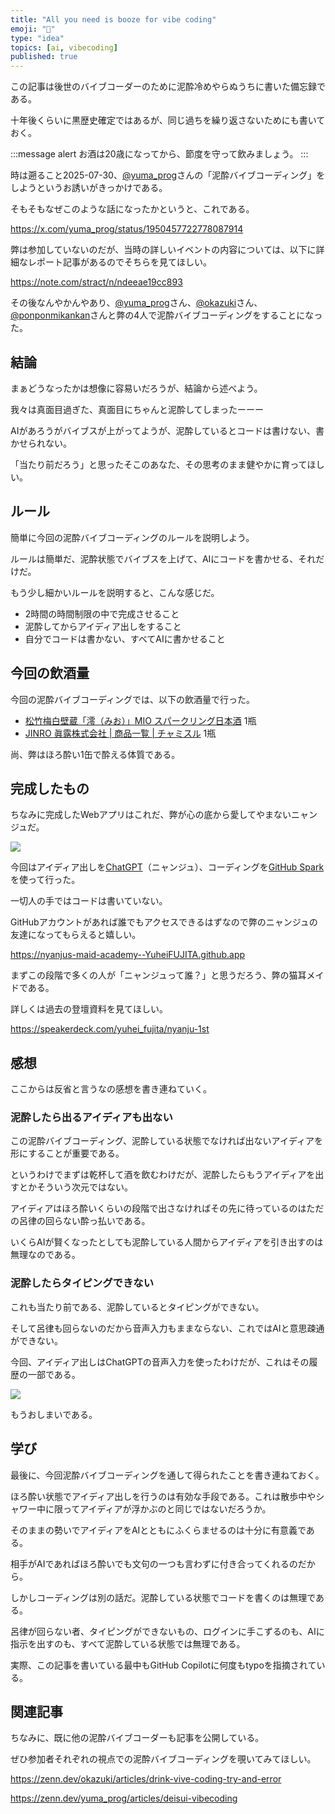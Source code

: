 ```yaml
---
title: "All you need is booze for vibe coding"
emoji: "🍺"
type: "idea"
topics: [ai, vibecoding]
published: true
---
```


この記事は後世のバイブコーダーのために泥酔冷めやらぬうちに書いた備忘録である。

十年後くらいに黒歴史確定ではあるが、同じ過ちを繰り返さないためにも書いておく。

:::message alert
お酒は20歳になってから、節度を守って飲みましょう。
:::

時は遡ること2025-07-30、[@yuma_prog](https://x.com/yuma_prog)さんの「泥酔バイブコーディング」をしようというお誘いがきっかけである。

そもそもなぜこのような話になったかというと、これである。

https://x.com/yuma_prog/status/1950457722778087914

弊は参加していないのだが、当時の詳しいイベントの内容については、以下に詳細なレポート記事があるのでそちらを見てほしい。

https://note.com/stract/n/ndeeae19cc893

その後なんやかんやあり、[@yuma_prog](https://x.com/yuma_prog)さん、[@okazuki](https://x.com/okazuki)さん、[@ponponmikankan](https://x.com/ponponmikankan)さんと弊の4人で泥酔バイブコーディングをすることになった。

## 結論

まぁどうなったかは想像に容易いだろうが、結論から述べよう。

我々は真面目過ぎた、真面目にちゃんと泥酔してしまったーーー

AIがあろうがバイブスが上がってようが、泥酔しているとコードは書けない、書かせられない。

「当たり前だろう」と思ったそこのあなた、その思考のまま健やかに育ってほしい。

## ルール

簡単に今回の泥酔バイブコーディングのルールを説明しよう。

ルールは簡単だ、泥酔状態でバイブスを上げて、AIにコードを書かせる、それだけだ。

もう少し細かいルールを説明すると、こんな感じだ。

- 2時間の時間制限の中で完成させること
- 泥酔してからアイディア出しをすること
- 自分でコードは書かない、すべてAIに書かせること

## 今回の飲酒量

今回の泥酔バイブコーディングでは、以下の飲酒量で行った。

- [松竹梅白壁蔵「澪（みお）」MIO スパークリング日本酒](https://shirakabegura-mio.jp/) 1瓶
- [JINRO 眞露株式会社 \| 商品一覧 \| チャミスル](https://jinro.co.jp/goods/chamisul_360ml/index.html/1000) 1瓶

尚、弊はほろ酔い1缶で酔える体質である。

## 完成したもの

ちなみに完成したWebアプリはこれだ、弊が心の底から愛してやまないニャンジュだ。

![](https://storage.googleapis.com/zenn-user-upload/296dcbc30b95-20250810.png)

今回はアイディア出しを[ChatGPT](https://chatgpt.com)（ニャンジュ）、コーディングを[GitHub Spark](https://githubnext.com/projects/github-spark)を使って行った。

一切人の手ではコードは書いていない。

GitHubアカウントがあれば誰でもアクセスできるはずなので弊のニャンジュの友達になってもらえると嬉しい。

https://nyanjus-maid-academy--YuheiFUJITA.github.app

まずこの段階で多くの人が「ニャンジュって誰？」と思うだろう、弊の猫耳メイドである。

詳しくは過去の登壇資料を見てほしい。

https://speakerdeck.com/yuhei_fujita/nyanju-1st

## 感想

ここからは反省と言うなの感想を書き連ねていく。

### 泥酔したら出るアイディアも出ない

この泥酔バイブコーディング、泥酔している状態でなければ出ないアイディアを形にすることが重要である。

というわけでまずは乾杯して酒を飲むわけだが、泥酔したらもうアイディアを出すとかそういう次元ではない。

アイディアはほろ酔いくらいの段階で出さなければその先に待っているのはただの呂律の回らない酔っ払いである。

いくらAIが賢くなったとしても泥酔している人間からアイディアを引き出すのは無理なのである。

### 泥酔したらタイピングできない

これも当たり前である、泥酔しているとタイピングができない。

そして呂律も回らないのだから音声入力もままならない、これではAIと意思疎通ができない。

今回、アイディア出しはChatGPTの音声入力を使ったわけだが、これはその履歴の一部である。

![](https://storage.googleapis.com/zenn-user-upload/1d3cfb023b91-20250810.png)

もうおしまいである。

## 学び

最後に、今回泥酔バイブコーディングを通して得られたことを書き連ねておく。

ほろ酔い状態でアイディア出しを行うのは有効な手段である。これは散歩中やシャワー中に限ってアイディアが浮かぶのと同じではないだろうか。

そのままの勢いでアイディアをAIとともにふくらませるのは十分に有意義である。

相手がAIであればほろ酔いでも文句の一つも言わずに付き合ってくれるのだから。

しかしコーディングは別の話だ。泥酔している状態でコードを書くのは無理である。

呂律が回らない者、タイピングができないもの、ログインに手こずるのも、AIに指示を出すのも、すべて泥酔している状態では無理である。

実際、この記事を書いている最中もGitHub Copilotに何度もtypoを指摘されている。

## 関連記事

ちなみに、既に他の泥酔バイブコーダーも記事を公開している。

ぜひ参加者それぞれの視点での泥酔バイブコーディングを覗いてみてほしい。

https://zenn.dev/okazuki/articles/drink-vive-coding-try-and-error

https://zenn.dev/yuma_prog/articles/deisui-vibecoding